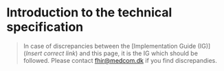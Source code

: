# Introduction to the technical specification

> In case of discrepancies between the [Implementation Guide (IG)](*Insert correct link*) and this page, it is the IG which should be followed. Please contact <fhir@medcom.dk> if you find discrepandies.

